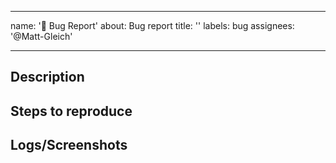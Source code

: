 <!-- SOURCED FROM: https://github.com/Matt-Gleich/Matt-Gleich/blob/master/standard_documents/templates/issue_bug.md -->

---

name: '🐛 Bug Report'
about: Bug report
title: ''
labels: bug
assignees: '@Matt-Gleich'

---

<!--
Before making this issue please make sure this issue doesn't already exist!
-->

## Description

<!--
What is the problem you are having?
-->

## Steps to reproduce

<!--
How did this problem come up? These steps will allow us to reproduce
the issue ourselves
-->

## Logs/Screenshots

<!--
Please share any logs from the console or screenshots that you think
might be helpful in debugging this issue
-->
